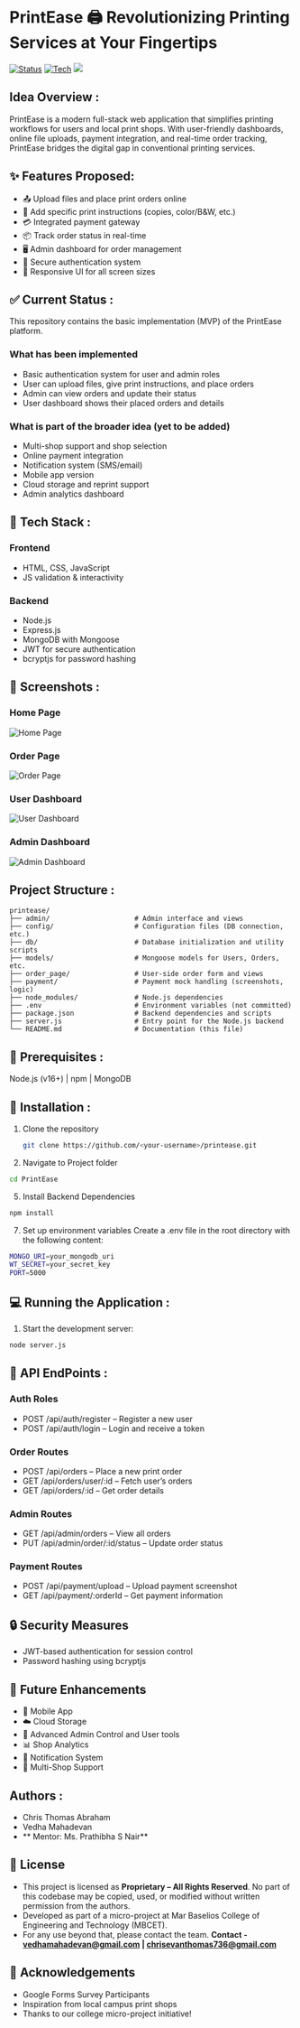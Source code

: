 # PrintEase 🖨️ Revolutionizing Printing Services at Your Fingertips
[![Status](https://img.shields.io/badge/status-in%20progress-yellow)]()
[![Tech](https://img.shields.io/badge/built%20with-HTML%2C%20CSS%2C%20JavaScript-blue)]()
<img src="media/Thumbnail.png">

## Idea Overview :
PrintEase is a modern full-stack web application that simplifies printing workflows for users and local print shops. With user-friendly dashboards, online file uploads, payment integration, and real-time order tracking, PrintEase bridges the digital gap in conventional printing services.

## ✨ Features Proposed: 
- 📤 Upload files and place print orders online
- 📝 Add specific print instructions (copies, color/B&W, etc.)
- 💳 Integrated payment gateway
- 📦 Track order status in real-time
- 🖥️ Admin dashboard for order management
- 🔐 Secure authentication system
- 📱 Responsive UI for all screen sizes

## ✅ Current Status : 
This repository contains the basic implementation (MVP) of the PrintEase platform.
### What has been implemented
  - Basic authentication system for user and admin roles
  - User can upload files, give print instructions, and place orders
  - Admin can view orders and update their status
  - User dashboard shows their placed orders and details
### What is part of the broader idea (yet to be added)
  - Multi-shop support and shop selection
  - Online payment integration
  - Notification system (SMS/email)
  - Mobile app version
  - Cloud storage and reprint support
  - Admin analytics dashboard

## 🧰 Tech Stack :
### Frontend
- HTML, CSS, JavaScript
- JS validation & interactivity
### Backend
- Node.js
- Express.js
- MongoDB with Mongoose
- JWT for secure authentication
- bcryptjs for password hashing

## 📸 Screenshots :
### Home Page
![Home Page](screenshots/home.png)
### Order Page
![Order Page](screenshots/order.png)
### User Dashboard
![User Dashboard](screenshots/user_dashboard.png)
### Admin Dashboard
![Admin Dashboard](screenshots/admin_dashboard.png)

## Project Structure : 
```plaintext
printease/
├── admin/                     # Admin interface and views
├── config/                    # Configuration files (DB connection, etc.)
├── db/                        # Database initialization and utility scripts
├── models/                    # Mongoose models for Users, Orders, etc.
├── order_page/                # User-side order form and views
├── payment/                   # Payment mock handling (screenshots, logic)
├── node_modules/              # Node.js dependencies
├── .env                       # Environment variables (not committed)
├── package.json               # Backend dependencies and scripts
├── server.js                  # Entry point for the Node.js backend
└── README.md                  # Documentation (this file)
```
## 🚀 Prerequisites : 
Node.js (v16+) | npm | MongoDB

## 🔽 Installation :
1. Clone the repository  
   ```bash
   git clone https://github.com/<your-username>/printease.git
   ```
3. Navigate to Project folder
```bash
cd PrintEase
```
5. Install Backend Dependencies
```bash
npm install
```
7. Set up environment variables
Create a .env file in the root directory with the following content:
```bash
MONGO_URI=your_mongodb_uri
WT_SECRET=your_secret_key
PORT=5000
```

## 💻 Running the Application :
1. Start the development server:
```bash
node server.js
```

## 📡 API EndPoints :
### Auth Roles
  - POST /api/auth/register – Register a new user
  - POST /api/auth/login – Login and receive a token
###  Order Routes
  - POST /api/orders – Place a new print order
  - GET /api/orders/user/:id – Fetch user’s orders
  - GET /api/orders/:id – Get order details
### Admin Routes
  - GET /api/admin/orders – View all orders
  - PUT /api/admin/order/:id/status – Update order status
### Payment Routes
  - POST /api/payment/upload – Upload payment screenshot
  - GET /api/payment/:orderId – Get payment information

## 🔒 Security Measures
  - JWT-based authentication for session control
  - Password hashing using bcryptjs

## 🔮 Future Enhancements
  - 📱 Mobile App
  - ☁️ Cloud Storage
  - 🧾 Advanced Admin Control and User tools 
  - 📊 Shop Analytics
  - 🔔 Notification System
  - 🧩 Multi-Shop Support

## Authors : 
  - Chris Thomas Abraham
  - Vedha Mahadevan
  - ** Mentor: Ms. Prathibha S Nair**

## 📜 License
- This project is licensed as **Proprietary – All Rights Reserved**. No part of this codebase may be copied, used, or modified without written permission from the authors.
- Developed as part of a micro-project at Mar Baselios College of Engineering and Technology (MBCET).
- For any use beyond that, please contact the team.
**Contact - vedhamahadevan@gmail.com | chrisevanthomas736@gmail.com**

## 🌟 Acknowledgements
  - Google Forms Survey Participants
  - Inspiration from local campus print shops
  - Thanks to our college micro-project initiative!
